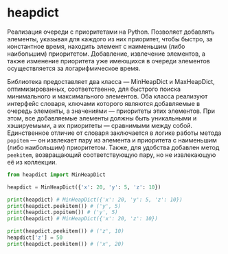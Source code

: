 # heapdict

Реализация очереди с приоритетами на Python. Позволяет добавлять элементы, указывая для каждого из 
них приоритет, чтобы быстро, за константное время, находить элемент с наименьшим (либо наибольшим) 
приоритетом. Добавление, извлечение элементов, а также изменение приоритета уже имеющихся в очереди
элементов осуществляется за логарифмическое время.

Библиотека предоставляет два класса — MinHeapDict и MaxHeapDict, оптимизированных, соответственно, 
для быстрого поиска минимального и максимального элементов. Оба класса реализуют интерфейс
словаря, ключами которого являются добавляемые в очередь элементы, а значениями — приоритеты
этих элементов. При этом, все добавляемые элементы должны быть уникальными и хэшируемыми, а
их приоритеты — сравнимыми между собой. Единственное отличие от словаря заключается в логике работы 
метода ``popitem`` — он извлекает пару из элемента и приоритета с наименьшим (либо наибольшим) 
приоритетом. Также, для удобства добавлен метод ``peekitem``, возвращающий соответствующую пару,
но не извлекающую её из коллекции.

```python
from heapdict import MinHeapDict

heapdict = MinHeapDict({'x': 20, 'y': 5, 'z': 10})

print(heapdict) # MinHeapDict({'x': 20, 'y': 5, 'z': 10})
print(heapdict.peekitem()) # ('y', 5)
print(heapdict.popitem()) # ('y', 5)
print(heapdict) # MinHeapDict({'x': 20, 'z': 10})

print(heapdict.peekitem()) # ('z', 10)
heapdict['z'] = 50
print(heapdict.peekitem()) # ('x', 20)
```

